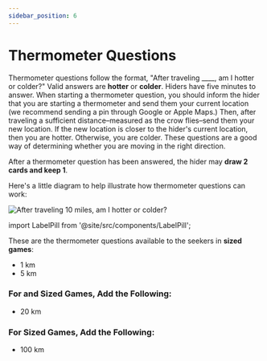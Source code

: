 ```yaml
---
sidebar_position: 6
---
```


# Thermometer Questions

Thermometer questions follow the format, "After traveling \_\_\_\_, am I hotter or colder?" Valid answers are **hotter** or **colder**. Hiders have five minutes to answer. When starting a thermometer question, you should inform the hider that you are starting a thermometer and send them your current location (we recommend sending a pin through Google or Apple Maps.) Then, after traveling a sufficient distance–measured as the crow flies–send them your new location. If the new location is closer to the hider's current location, then you are hotter. Otherwise, you are colder. These questions are a good way of determining whether you are moving in the right direction.

After a thermometer question has been answered, the hider may **draw 2 cards and keep 1**.

Here's a little diagram to help illustrate how thermometer questions can work:

![After traveling 10 miles, am I hotter or colder?](../assets/seeking_thermometer_questions.png)

import LabelPill from '@site/src/components/LabelPill';

These are the thermometer questions available to the seekers in <LabelPill label='SMALL'/> **sized games**:

- 1 km
- 5 km

### For <LabelPill label='MEDIUM' fontSize='1rem'/> and <LabelPill label='LARGE' fontSize='1rem'/> Sized Games, Add the Following:

- 20 km

### For <LabelPill label='LARGE' fontSize='1rem'/> Sized Games, Add the Following:

- 100 km
